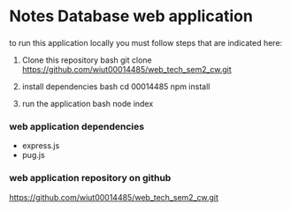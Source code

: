 # Notes Database web application

###


to run this application locally you must follow steps that are indicated here:

1. Clone this repository 
bash 
git clone https://github.com/wiut00014485/web_tech_sem2_cw.git


2. install dependencies
bash
cd 00014485
npm install 


3. run the application 
 bash
 node index




### web application dependencies
- express.js
- pug.js


### web application repository on github
https://github.com/wiut00014485/web_tech_sem2_cw.git
